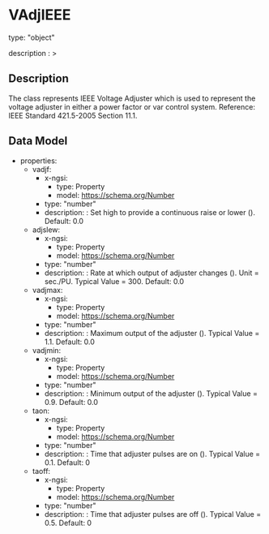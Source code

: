 # VAdjIEEE
type: "object"
description : >
## Description
The class represents IEEE Voltage Adjuster which is used to represent the voltage adjuster in either a power factor or var control system.  Reference: IEEE Standard 421.5-2005 Section 11.1.

## Data Model
  - properties:
    - vadjf:
      - x-ngsi:
        - type: Property
        - model: https://schema.org/Number
      - type: "number"
      - description: : Set high to provide a continuous raise or lower (). Default: 0.0
    - adjslew:
      - x-ngsi:
        - type: Property
        - model: https://schema.org/Number
      - type: "number"
      - description: : Rate at which output of adjuster changes ().  Unit = sec./PU.  Typical Value = 300. Default: 0.0
    - vadjmax:
      - x-ngsi:
        - type: Property
        - model: https://schema.org/Number
      - type: "number"
      - description: : Maximum output of the adjuster ().  Typical Value = 1.1. Default: 0.0
    - vadjmin:
      - x-ngsi:
        - type: Property
        - model: https://schema.org/Number
      - type: "number"
      - description: : Minimum output of the adjuster ().  Typical Value = 0.9. Default: 0.0
    - taon:
      - x-ngsi:
        - type: Property
        - model: https://schema.org/Number
      - type: "number"
      - description: : Time that adjuster pulses are on ().  Typical Value = 0.1. Default: 0
    - taoff:
      - x-ngsi:
        - type: Property
        - model: https://schema.org/Number
      - type: "number"
      - description: : Time that adjuster pulses are off ().  Typical Value = 0.5. Default: 0
